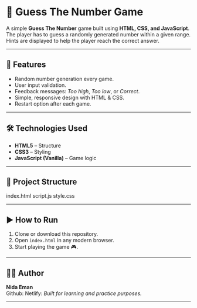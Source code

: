 # 🎲 Guess The Number Game

A simple **Guess The Number** game built using **HTML, CSS, and JavaScript**.  
The player has to guess a randomly generated number within a given range.  
Hints are displayed to help the player reach the correct answer.

---

## 🚀 Features
- Random number generation every game.
- User input validation.
- Feedback messages: *Too high*, *Too low*, or *Correct*.
- Simple, responsive design with HTML & CSS.
- Restart option after each game.

---

## 🛠️ Technologies Used
- **HTML5** – Structure
- **CSS3** – Styling
- **JavaScript (Vanilla)** – Game logic

---

## 📂 Project Structure
index.html
script.js
style.css


---

## ▶️ How to Run
1. Clone or download this repository.
2. Open `index.html` in any modern browser.
3. Start playing the game 🎮.

---

## 👩‍💻 Author
**Nida Eman**  
Github:
Netlify:
*Built for learning and practice purposes.*

---

